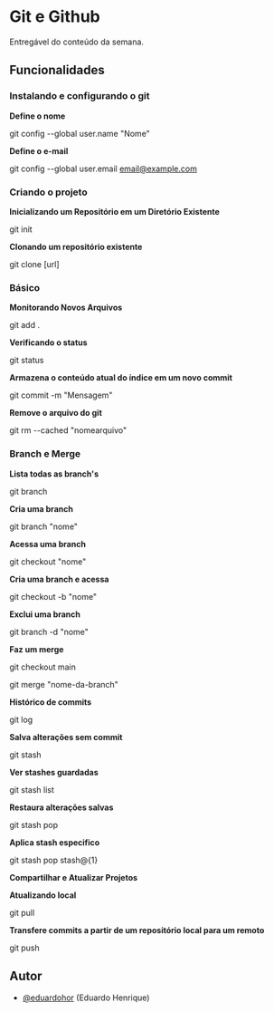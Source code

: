 
# Git e Github

Entregável do conteúdo da semana. 

## Funcionalidades

### Instalando e configurando o git

**Define o nome**

git config --global user.name "Nome"

**Define o e-mail**

git config --global user.email email@example.com 

### Criando o projeto ###

**Inicializando um Repositório em um Diretório Existente**

git init

**Clonando um repositório existente**

git clone [url] 

### Básico ###

**Monitorando Novos Arquivos**

git add .

**Verificando o status**

git status

**Armazena o conteúdo atual do índice em um novo commit**

git commit -m "Mensagem"

**Remove o arquivo do git**

git rm --cached "nomearquivo"

### Branch e Merge ###

**Lista todas as branch's**

git branch

**Cria uma branch**

git branch "nome"

**Acessa uma branch**

git checkout "nome"

**Cria uma branch e acessa**

git checkout -b "nome"

**Exclui uma branch**

git branch -d "nome"

**Faz um merge**

git checkout main 

git merge "nome-da-branch"

**Histórico de commits**

git log

**Salva alterações sem commit**

git stash

**Ver stashes guardadas**

git stash list

**Restaura alterações salvas**

git stash pop

**Aplica stash especifico**

git stash pop stash@{1}

**Compartilhar e Atualizar Projetos**

**Atualizando local**

git pull

**Transfere commits a partir de um repositório local para um remoto**

git push








## Autor

- [@eduardohor](https://github.com/eduardohor) (Eduardo Henrique)

